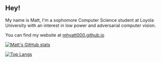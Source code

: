 ## Hey!

My name is Matt, I'm a sophomore Computer Science student at Loyola University with an interest in low power and adversarial computer vision. 

You can find my website at [mhyatt000.github.io](https://mhyatt000.github.io)
<!-- <img scr="https://csg.tinkercad.com/things/auJsH6VlK92/t725.png?rev=130&s=&v=0" href="https://mhyatt000.github.io"> </img> -->

[![Matt's GitHub stats](https://github-readme-stats.vercel.app/api?username=mhyatt000&show_icons=True&include_all_commits=True)](https://github.com/anuraghazra/github-readme-stats)

[![Top Langs](https://github-readme-stats.vercel.app/api/top-langs/?username=mhyatt000&hide=html,css,scss)](https://github.com/anuraghazra/github-readme-stats)


<!-- [![Matt's wakatime stats](https://github-readme-stats.vercel.app/api/wakatime?username=mhyatt000)](https://github.com/anuraghazra/github-readme-stats) -->

<!-- ### Hit Counter

![Visitor Count](https://profile-counter.glitch.me/abheesht17/count.svg)
 -->

<!--
**mhyatt000/mhyatt000** is a ✨ _special_ ✨ repository because its `README.md` (this file) appears on your GitHub profile.

Here are some ideas to get you started:

- 🔭 I’m currently working on ...
- 🌱 I’m currently learning ...
- 👯 I’m looking to collaborate on ...
- 🤔 I’m looking for help with ...
- 💬 Ask me about ...
- 📫 How to reach me: ...
- 😄 Pronouns: ...
- ⚡ Fun fact: ...
-->
